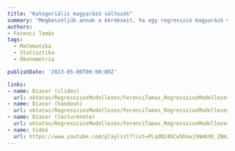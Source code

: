 ```yaml
---
title: "Kategoriális magyarázó változók"
summary: "Megbeszéljük annak a kérdéseit, ha egy regresszió magyarázó változói között kategoriális (minőségi) változót kell szerepeltetnünk. A változó szerepelhet önmagában, más kategoriális magyarázó változóval együtt, vagy folytonos változó mellett is."
authors:
- Ferenci Tamás
tags:
  - Matematika
  - Statisztika
  - Ökonometria

publishDate: '2023-05-06T00:00:00Z'

links:
- name: Diasor (slides)
  url: oktatas/RegressziosModellezes/FerenciTamas_RegressziosModellezes_KategorialisMagyarazoValtozok_slides.pdf
- name: Diasor (handout)
  url: oktatas/RegressziosModellezes/FerenciTamas_RegressziosModellezes_KategorialisMagyarazoValtozok_handout.pdf
- name: Diasor (lecturenote)
  url: oktatas/RegressziosModellezes/FerenciTamas_RegressziosModellezes_KategorialisMagyarazoValtozok_lecturenote.pdf
- name: Videó
  url: https://www.youtube.com/playlist?list=PLqdN24UCw5hnwj5Nm6XO_ZNmZONhhgx-D
---
```

